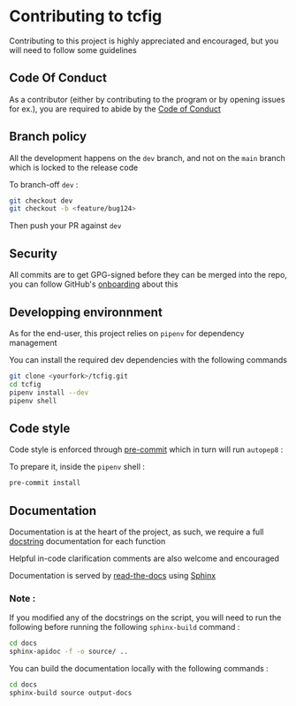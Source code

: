 # Contributing to tcfig

Contributing to this project is highly appreciated and encouraged, but you will need to follow some guidelines

## Code Of Conduct

As a contributor (either by contributing to the program or by opening issues for ex.), you are required to abide by the [Code of Conduct](CODE_OF_CONDUCT.md)


## Branch policy

All the development happens on the `dev` branch, and not on the `main` branch which is locked to the release code

To branch-off `dev` :

```bash
git checkout dev
git checkout -b <feature/bug124>
```

Then push your PR against `dev`

## Security

All commits are to get GPG-signed before they can be merged into the repo, you can follow GitHub's [onboarding](https://docs.github.com/en/authentication/managing-commit-signature-verification/checking-for-existing-gpg-keys) about this

## Developping environnment

As for the end-user, this project relies on `pipenv` for dependency management

You can install the required dev dependencies with the following commands

```bash
git clone <yourfork>/tcfig.git
cd tcfig
pipenv install --dev
pipenv shell
```

## Code style

Code style is enforced through [pre-commit](https://pre-commit.com/) which in turn will run `autopep8` :

To prepare it, inside the `pipenv` shell :

```bash
pre-commit install
```

## Documentation

Documentation is at the heart of the project, as such, we require a full [docstring](https://sphinx-rtd-tutorial.readthedocs.io/en/latest/docstrings.html) documentation for each function

Helpful in-code clarification comments are also welcome and encouraged

Documentation is served by [read-the-docs](https://readthedocs.org/) using [Sphinx](https://www.sphinx-doc.org/en/master/)

### Note :

If you modified any of the docstrings on the script, you will need to run the following before running the following `sphinx-build` command :

```bash
cd docs
sphinx-apidoc -f -o source/ ..
```
You can build the documentation locally with the following commands :

```bash
cd docs
sphinx-build source output-docs
```
